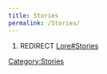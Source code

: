 ```yaml
---
title: Stories
permalink: /Stories/
---
```


1.  REDIRECT [Lore#Stories](Lore#Stories "wikilink")

[Category:Stories](Category:Stories "wikilink")
